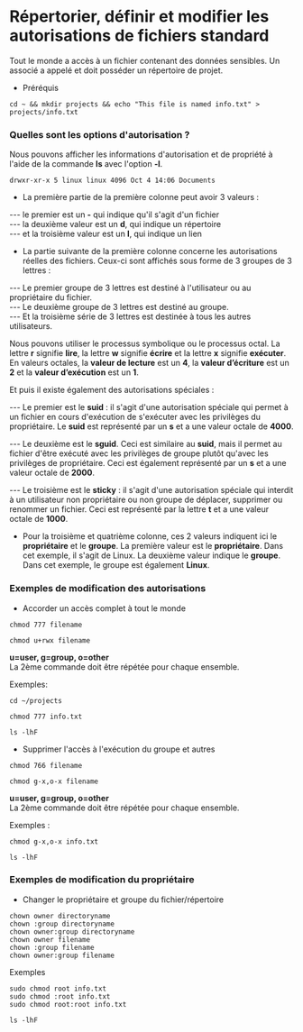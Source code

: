 # Répertorier, définir et modifier les autorisations de fichiers standard

Tout le monde a accès à un fichier contenant des données sensibles. Un associé a appelé et doit posséder un répertoire de projet.

- Préréquis

```
cd ~ && mkdir projects && echo "This file is named info.txt" > projects/info.txt
```

### Quelles sont les options d'autorisation ?

Nous pouvons afficher les informations d'autorisation et de propriété à l'aide de la commande **ls** avec l'option **-l**. 

```
drwxr-xr-x 5 linux linux 4096 Oct 4 14:06 Documents
```

- La première partie de la première colonne peut avoir 3 valeurs :

--- le premier est un **-** qui indique qu'il s'agit d'un fichier <br>
--- la deuxième valeur est un **d**, qui indique un répertoire <br>
--- et la troisième valeur est un **l**, qui indique un lien 

- La partie suivante de la première colonne concerne les autorisations réelles des fichiers. Ceux-ci sont affichés sous forme de 3 groupes de 3 lettres :

--- Le premier groupe de 3 lettres est destiné à l'utilisateur ou au propriétaire du fichier. <br>
--- Le deuxième groupe de 3 lettres est destiné au groupe. <br>
--- Et la troisième série de 3 lettres est destinée à tous les autres utilisateurs.

Nous pouvons utiliser le processus symbolique ou le processus octal. La lettre **r** signifie **lire**, la lettre **w** signifie **écrire** et la lettre **x** signifie **exécuter**. En valeurs octales, la **valeur de lecture** est un **4**, la **valeur d’écriture** est un **2** et la **valeur d’exécution** est un **1**.

Et puis il existe également des autorisations spéciales :

--- Le premier est le **suid** : il s'agit d'une autorisation spéciale qui permet à un fichier en cours d'exécution de s'exécuter avec les privilèges du propriétaire. Le **suid** est représenté par un **s** et a une valeur octale de **4000**.

--- Le deuxième est le **sguid**. Ceci est similaire au **suid**, mais il permet au fichier d'être exécuté avec les privilèges de groupe plutôt qu'avec les privilèges de propriétaire. Ceci est également représenté par un **s** et a une valeur octale de **2000**.

--- Le troisième est le **sticky** : il s'agit d'une autorisation spéciale qui interdit à un utilisateur non propriétaire ou non groupe de déplacer, supprimer ou renommer un fichier. Ceci est représenté par la lettre **t** et a une valeur octale de **1000**.

- Pour la troisième et quatrième colonne, ces 2 valeurs indiquent ici le **propriétaire** et le **groupe**. La première valeur est le **propriétaire**. Dans cet exemple, il s'agit de Linux. La deuxième valeur indique le **groupe**. Dans cet exemple, le groupe est également **Linux**.

### Exemples de modification des autorisations

- Accorder un accès complet à tout le monde

```
chmod 777 filename
```

```
chmod u+rwx filename
```

**u=user, g=group, o=other** <br>
La 2ème commande doit être répétée pour chaque ensemble. <br>

Exemples: 

```
cd ~/projects
```

```
chmod 777 info.txt
```

```
ls -lhF
```

- Supprimer l'accès à l'exécution du groupe et autres

```
chmod 766 filename
```

```
chmod g-x,o-x filename
```

**u=user, g=group, o=other** <br>
La 2ème commande doit être répétée pour chaque ensemble.

Exemples :

```
chmod g-x,o-x info.txt
```

```
ls -lhF
```

### Exemples de modification du propriétaire

- Changer le propriétaire et groupe du fichier/répertoire

```
chown owner directoryname
chown :group directoryname
chown owner:group directoryname
chown owner filename
chown :group filename
chown owner:group filename
```

Exemples

```
sudo chmod root info.txt
sudo chmod :root info.txt
sudo chmod root:root info.txt
```

```
ls -lhF
```